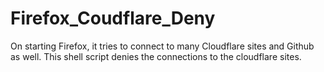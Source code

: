 # Firefox_Coudflare_Deny
On starting Firefox, it tries to connect to many Cloudflare sites and Github as well. This shell script denies the connections to the cloudflare sites.
